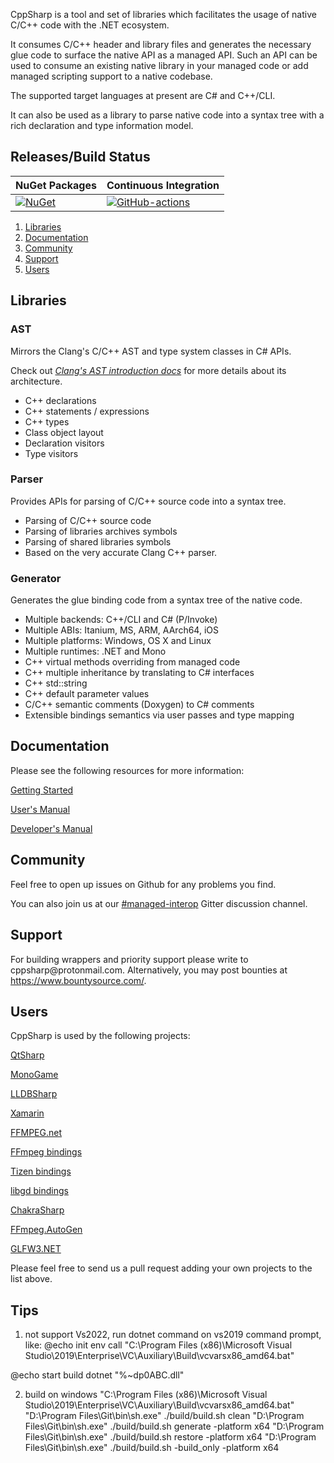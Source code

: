 CppSharp is a tool and set of libraries which facilitates the usage of native C/C++ code
with the .NET ecosystem.

It consumes C/C++ header and library files and generates the 
necessary glue code to surface the native API as a managed API. Such an API can be
used to consume an existing native library in your managed code or add
managed scripting support to a native codebase.

The supported target languages at present are C# and C++/CLI.

It can also be used as a library to parse native code into a syntax tree with a
rich declaration and type information model.

## Releases/Build Status

| NuGet Packages            | Continuous Integration    |
|---------------------------|---------------------------|
| [![NuGet](https://img.shields.io/nuget/v/CppSharp.svg)](https://www.nuget.org/packages/CppSharp/) | [![GitHub-actions](https://github.com/hxbb00/CppSharp/workflows/CI/badge.svg)](https://github.com/hxbb00/CppSharp/actions?query=workflow%3ACI) 

1. [Libraries](#libraries)
2. [Documentation](#documentation)
3. [Community](#community)
4. [Support](#support)
5. [Users](#users)

## Libraries

### AST 

Mirrors the Clang's C/C++ AST and type system classes in C# APIs.

Check out [_Clang's AST introduction docs_](http://clang.llvm.org/docs/IntroductionToTheClangAST.html) for more details about its architecture.
 
 * C++ declarations
 * C++ statements / expressions
 * C++ types
 * Class object layout
 * Declaration visitors
 * Type visitors

### Parser

Provides APIs for parsing of C/C++ source code into a syntax tree.

* Parsing of C/C++ source code
* Parsing of libraries archives symbols
* Parsing of shared libraries symbols 
* Based on the very accurate Clang C++ parser.

### Generator

Generates the glue binding code from a syntax tree of the native code.
 
 * Multiple backends: C++/CLI and C# (P/Invoke)
 * Multiple ABIs: Itanium, MS, ARM, AArch64, iOS
 * Multiple platforms: Windows, OS X and Linux
 * Multiple runtimes: .NET and Mono
 * C++ virtual methods overriding from managed code
 * C++ multiple inheritance by translating to C# interfaces
 * C++ std::string
 * C++ default parameter values
 * C/C++ semantic comments (Doxygen) to C# comments
 * Extensible bindings semantics via user passes and type mapping 

## Documentation

Please see the following resources for more information:

[Getting Started](docs/GettingStarted.md)

[User's Manual](docs/UsersManual.md)

[Developer's Manual](docs/DevManual.md)

## Community

Feel free to open up issues on Github for any problems you find.

You can also join us at our [#managed-interop](https://gitter.im/managed-interop) Gitter discussion channel.

## Support

For building wrappers and priority support please write to &#99;&#112;&#112;&#115;&#104;&#97;&#114;&#112;&#64;&#112;&#114;&#111;&#116;&#111;&#110;&#109;&#97;&#105;&#108;&#46;&#99;&#111;&#109;.
Alternatively, you may post bounties at https://www.bountysource.com/.

## Users

CppSharp is used by the following projects:

[QtSharp](https://gitlab.com/ddobrev/QtSharp)

[MonoGame](https://github.com/mono/MonoGame)

[LLDBSharp](https://github.com/tritao/LLDBSharp)

[Xamarin](http://xamarin.com/)

[FFMPEG.net](https://github.com/crazyender/FFMPEG.net)

[FFmpeg bindings](https://github.com/InitialForce/FFmpeg_bindings)

[Tizen bindings](https://github.com/kitsilanosoftware/CppSharpTizen)

[libgd bindings](https://github.com/imazen/deprecated-gd-bindings-generator-old)

[ChakraSharp](https://github.com/baristalabs/ChakraSharp)

[FFmpeg.AutoGen](https://github.com/Ruslan-B/FFmpeg.AutoGen)

[GLFW3.NET](https://github.com/realvictorprm/GLFW3.NET)

Please feel free to send us a pull request adding your own projects to the list above.

## Tips
1. not support Vs2022, run dotnet command on vs2019 command prompt, like:
@echo init env
call "C:\Program Files (x86)\Microsoft Visual Studio\2019\Enterprise\VC\Auxiliary\Build\vcvarsx86_amd64.bat"

@echo start build
dotnet "%~dp0ABC.dll"

2. build on windows
"C:\Program Files (x86)\Microsoft Visual Studio\2019\Enterprise\VC\Auxiliary\Build\vcvarsx86_amd64.bat"
"D:\Program Files\Git\bin\sh.exe" ./build/build.sh clean
"D:\Program Files\Git\bin\sh.exe" ./build/build.sh generate -platform x64
"D:\Program Files\Git\bin\sh.exe" ./build/build.sh restore -platform x64
"D:\Program Files\Git\bin\sh.exe" ./build/build.sh -build_only -platform x64